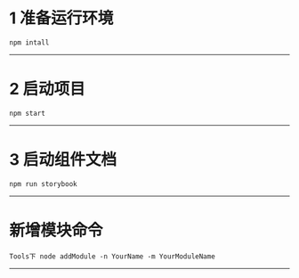 # 1 准备运行环境
```
npm intall
```

----------------------------------------------------------------------

# 2 启动项目
```
npm start
```

----------------------------------------------------------------------

# 3 启动组件文档
```
npm run storybook
```

----------------------------------------------------------------------

# 新增模块命令
```
Tools下 node addModule -n YourName -m YourModuleName
```

----------------------------------------------------------------------


